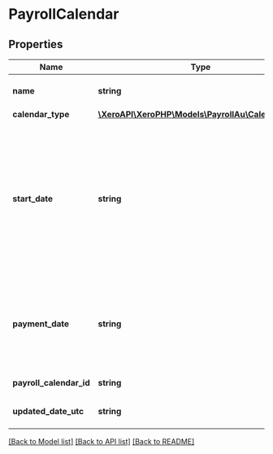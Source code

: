# PayrollCalendar

## Properties
Name | Type | Description | Notes
------------ | ------------- | ------------- | -------------
**name** | **string** | Name of the Payroll Calendar | [optional] 
**calendar_type** | [**\XeroAPI\XeroPHP\Models\PayrollAu\CalendarType**](CalendarType.md) |  | [optional] 
**start_date** | **string** | The start date of the upcoming pay period. The end date will be calculated based upon this date, and the calendar type selected (YYYY-MM-DD) | [optional] 
**payment_date** | **string** | The date on which employees will be paid for the upcoming pay period (YYYY-MM-DD) | [optional] 
**payroll_calendar_id** | **string** | Xero identifier | [optional] 
**updated_date_utc** | **string** | Last modified timestamp | [optional] 

[[Back to Model list]](../README.md#documentation-for-models) [[Back to API list]](../README.md#documentation-for-api-endpoints) [[Back to README]](../README.md)


